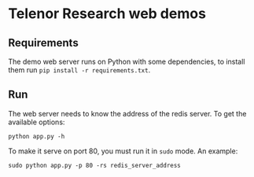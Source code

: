 
# Telenor Research web demos

## Requirements

The demo web server runs on Python with some dependencies, to install them run `pip install -r requirements.txt`. 

## Run

The web server needs to know the address of the redis server. To get the available options: 

```
python app.py -h 
```

To make it serve on port 80, you must run it in `sudo` mode. An example:

```
sudo python app.py -p 80 -rs redis_server_address
```
